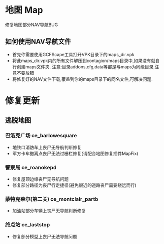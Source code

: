 # 地图 Map
 修复地图部分NAV导航BUG

 ## 如何使用NAV导航文件
 - 首先你需要使用GCFScape工具打开VPK目录下的maps_dir.vpk
 - 将此maps_dir.vpk内的所有文件解压到contagion/maps目录中,如果没有就自行创建maps文件夹. 注意:目录addons,cfg,data等都是与maps为同级目录,注意不要放错
 - 将修复好的NAV文件下载,覆盖到你的maps目录下的同名文件,可解决问题.

 # 修复更新
 ## 逃脱地图
 ### 巴洛克广场 ce_barlowesquare
 - 地铁口消防车上丧尸无导航判断修复
 - 军方卡车撤离点丧尸无法过栅栏修复(请配合地图修复插件MapFix)

 ### 警察局 ce_roanokepd
 - 修复屋顶边缘丧尸无导航问题
 - 修复部分路径为丧尸行走捷径(避免很近的道路丧尸需要绕远而行)

 ### 蒙特克莱尔(第二关) ce_montclair_partb
 - 加油站部分车辆上丧尸无导航判断修复

 ### 终点站 ce_laststop
 - 修复部分模型上丧尸无法导航问题